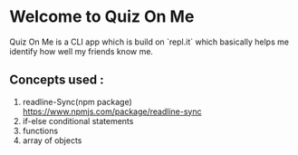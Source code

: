 # Welcome to Quiz On Me

<p>Quiz On Me is a CLI app which is build on `repl.it` which basically helps me identify how well my friends know me.</p> 

## Concepts used :
1. readline-Sync(npm package)
https://www.npmjs.com/package/readline-sync
1. if-else conditional statements
1. functions
1. array of objects







  